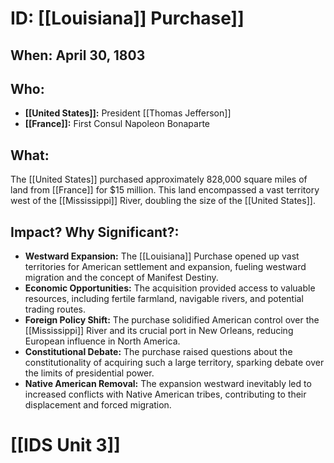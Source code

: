 # ID: [[Louisiana]] Purchase]] 
## When: April 30, 1803

## Who: 
* **[[United States]]:** President [[Thomas Jefferson]]
* **[[France]]:** First Consul Napoleon Bonaparte

## What: 
The [[United States]] purchased approximately 828,000 square miles of land from [[France]] for $15 million. This land encompassed a vast territory west of the [[Mississippi]] River, doubling the size of the [[United States]]. 

## Impact? Why Significant?:
* **Westward Expansion:** The [[Louisiana]] Purchase opened up vast territories for American settlement and expansion, fueling westward migration and the concept of Manifest Destiny.
* **Economic Opportunities:** The acquisition provided access to valuable resources, including fertile farmland, navigable rivers, and potential trading routes.
* **Foreign Policy Shift:** The purchase solidified American control over the [[Mississippi]] River and its crucial port in New Orleans, reducing European influence in North America.
* **Constitutional Debate:** The purchase raised questions about the constitutionality of acquiring such a large territory, sparking debate over the limits of presidential power.
* **Native American Removal:** The expansion westward inevitably led to increased conflicts with Native American tribes, contributing to their displacement and forced migration. 

# [[IDS Unit 3]]